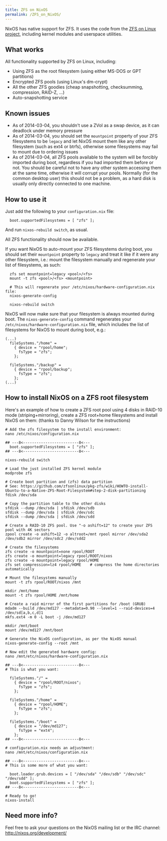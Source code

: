 ```yaml
---
title: ZFS on NixOS
permalink: /ZFS_on_NixOS/
---
```


NixOS has native support for ZFS. It uses the code from the [ZFS on Linux project](http://zfsonlinux.org/), including kernel modules and userspace utilities.

What works
----------

All functionality supported by ZFS on Linux, including:

-   Using ZFS as the root filesystem (using either MS-DOS or GPT partitions)
-   Encrypted ZFS pools (using Linux's dm-crypt)
-   All the other ZFS goodies (cheap snapshotting, checksumming, compression, RAID-Z, ...)
-   Auto-snapshotting service

Known issues
------------

-   As of 2014-03-04, you shouldn't use a ZVol as a swap device, as it can deadlock under memory pressure
-   As of 2014-03-04, you should set the `mountpoint` property of your ZFS filesystems to be `legacy` and let NixOS mount them like any other filesystem (such as ext4 or btrfs), otherwise some filesystems may fail to mount due to ordering issues
-   As of 2014-03-04, all ZFS pools available to the system will be forcibly imported during boot, regardless if you had imported them before or not. You should be careful not to have any other system accessing them at the same time, otherwise it will corrupt your pools. Normally (for the common desktop user) this should not be a problem, as a hard disk is usually only directly connected to one machine.

How to use it
-------------

Just add the following to your `configuration.nix` file:

      boot.supportedFilesystems = [ "zfs" ];

And run `nixos-rebuild switch`, as usual.

All ZFS functionality should now be available.

If you want NixOS to auto-mount your ZFS filesystems during boot, you should set their `mountpoint` property to `legacy` and treat it like if it were any other filesystem, i.e.: mount the filesystem manually and regenerate your list of filesystems, as such:

      zfs set mountpoint=legacy <pool>/<fs>
      mount -t zfs <pool>/<fs> <mountpoint>

      # This will regenerate your /etc/nixos/hardware-configuration.nix file:
      nixos-generate-config

      nixos-rebuild switch

NixOS will now make sure that your filesystem is always mounted during boot. The `nixos-generate-config` command regenerates your `/etc/nixos/hardware-configuration.nix` file, which includes the list of filesystems for NixOS to mount during boot, e.g.:

    (...)
      fileSystems."/home" =
        { device = "rpool/home";
          fsType = "zfs";
        };

      fileSystems."/backup" =
        { device = "rpool/backup";
          fsType = "zfs";
        };
    (...)

How to install NixOS on a ZFS root filesystem
---------------------------------------------

Here's an example of how to create a ZFS root pool using 4 disks in RAID-10 mode (striping+mirroring), create a ZFS root+home filesystems and install NixOS on them: (thanks to Danny Wilson for the instructions)

    # Add the zfs filesystem to the install environment:
    nano /etc/nixos/configuration.nix

    ## ---8<-------------------------8<---
      boot.supportedFilesystems = [ "zfs" ];
    ## ---8<-------------------------8<---

    nixos-rebuild switch

    # Load the just installed ZFS kernel module
    modprobe zfs

    # Create boot partition and (zfs) data partition
    # See: https://github.com/zfsonlinux/pkg-zfs/wiki/HOWTO-install-Ubuntu-to-a-Native-ZFS-Root-Filesystem#step-2-disk-partitioning
    fdisk /dev/sda

    # Copy the partition table to the other disks
    sfdisk --dump /dev/sda | sfdisk /dev/sdb
    sfdisk --dump /dev/sda | sfdisk /dev/sdc
    sfdisk --dump /dev/sda | sfdisk /dev/sdd

    # Create a RAID-10 ZFS pool. Use "-o ashift=12" to create your ZFS pool with 4K sectors
    zpool create -o ashift=12 -o altroot=/mnt rpool mirror /dev/sda2 /dev/sdb2 mirror /dev/sdc2 /dev/sdd2

    # Create the filesystems
    zfs create -o mountpoint=none rpool/ROOT
    zfs create -o mountpoint=legacy rpool/ROOT/nixos
    zfs create -o mountpoint=legacy rpool/HOME
    zfs set compression=lz4 rpool/HOME    # compress the home directories automatically

    # Mount the filesystems manually
    mount -t zfs rpool/ROOT/nixos /mnt

    mkdir /mnt/home
    mount -t zfs rpool/HOME /mnt/home

    # Create a raid mirror of the first partitions for /boot (GRUB)
    mdadm --build /dev/md127 --metadata=0.90 --level=1 --raid-devices=4 /dev/sd[a,b,c,d]1
    mkfs.ext4 -m 0 -L boot -j /dev/md127

    mkdir /mnt/boot
    mount /dev/md127 /mnt/boot

    # Generate the NixOS configuration, as per the NixOS manual
    nixos-generate-config --root /mnt

    # Now edit the generated hardware config:
    nano /mnt/etc/nixos/hardware-configuration.nix

    ## ---8<-------------------------8<---
    # This is what you want:

      fileSystems."/" =
        { device = "rpool/ROOT/nixos";
          fsType = "zfs";
        };

      fileSystems."/home" =
        { device = "rpool/HOME";
          fsType = "zfs";
        };

      fileSystems."/boot" =
        { device = "/dev/md127";
          fsType = "ext4";
        };
    ## ---8<-------------------------8<---

    # configuration.nix needs an adjustment:
    nano /mnt/etc/nixos/configuration.nix

    ## ---8<-------------------------8<---
    # This is some more of what you want:

      boot.loader.grub.devices = [ "/dev/sda" "/dev/sdb" "/dev/sdc" "/dev/sdd" ];
      boot.supportedFilesystems = [ "zfs" ];
    ## ---8<-------------------------8<---

    # Ready to go!
    nixos-install

Need more info?
---------------

Feel free to ask your questions on the NixOS mailing list or the IRC channel: <http://nixos.org/development/>